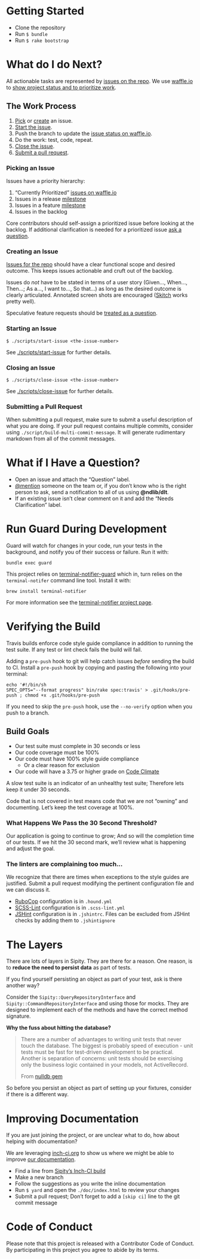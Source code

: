 # Getting Started
* Clone the repository
* Run `$ bundle`
* Run `$ rake bootstrap`

# What do I do Next?
All actionable tasks are represented by [issues on the repo](https://github.com/ndlib/sipity/issues).
We use [waffle.io](https://waffle.io/) to [show project status and to prioritize work](https://waffle.io/ndlib/sipity).

## The Work Process
1. [Pick](#picking-an-issue) or [create](#creating-an-issue) an issue.
2. [Start the issue](#starting-an-issue).
3. Push the branch to update the [issue status on waffle.io](https://waffle.io/ndlib/sipity).
4. Do the work: test, code, repeat.
5. [Close the issue](#closing-an-issue).
6. [Submit a pull request](#submitting-a-pull-request).

### Picking an Issue
Issues have a priority hierarchy:

1. “Currently Prioritized” [issues on waffle.io](https://waffle.io/ndlib/sipity)
2. Issues in a release [milestone](https://github.com/ndlib/sipity/milestones)
3. Issues in a feature [milestone](https://github.com/ndlib/sipity/milestones)
4. Issues in the backlog

Core contributors should self-assign a prioritized issue before looking at the backlog.
If additional clarification is needed for a prioritized issue [ask a question](#what-if-i-have-a-question).

### Creating an Issue
[Issues for the repo](https://github.com/ndlib/sipity/issues) should have a clear functional scope and desired outcome.
This keeps issues actionable and cruft out of the backlog.

Issues do _not_ have to be stated in terms of a user story (Given…, When…, Then…; As a…, I want to…, So that…) as long as the desired outcome is clearly articulated.
Annotated screen shots are encouraged ([Skitch](https://evernote.com/skitch/) works pretty well).

Speculative feature requests should be [treated as a question](#what-if-i-have-a-question).

### Starting an Issue
```console
$ ./scripts/start-issue <the-issue-number>
```

See [./scripts/start-issue](https://github.com/ndlib/sipity/blob/master/scripts/start-issue) for further details.

### Closing an Issue
```console
$ ./scripts/close-issue <the-issue-number>
```

See [./scripts/close-issue](https://github.com/ndlib/sipity/blob/master/scripts/close-issue) for further details.

### Submitting a Pull Request
When submitting a pull request, make sure to submit a useful description of what you are doing.
If your pull request contains multiple commits, consider using `./script/build-multi-commit-message`.
It will generate rudimentary markdown from all of the commit messages.

# What if I Have a Question?
* Open an issue and attach the “Question” label.
* [@mention](https://github.com/blog/821) someone on the team or, if you don’t know who is the right person to ask, send a notification to all of us using **@ndlib/dlt**.
* If an existing issue isn’t clear comment on it and add the “Needs Clarification” label.

# Run Guard During Development
Guard will watch for changes in your code, run your tests in the background, and notify you of their success or failure.
Run it with:
```console
bundle exec guard
```

This project relies on [terminal-notifier-guard](https://rubygems.org/gems/terminal-notifier-guard) which in, turn relies on the `terminal-notifer` command line tool.
Install it with:

```console
brew install terminal-notifier
```
For more information see the [terminal-notifier project page](https://github.com/alloy/terminal-notifier).

# Verifying the Build
Travis builds enforce code style guide compliance in addition to running the test suite.
If any test or lint check fails the build will fail.

Adding a `pre-push` hook to git will help catch issues _before_ sending the build to CI.
Install a `pre-push` hook by copying and pasting the following into your terminal:

```console
echo '#!/bin/sh
SPEC_OPTS="--format progress" bin/rake spec:travis' > .git/hooks/pre-push ; chmod +x .git/hooks/pre-push
```

If you need to skip the `pre-push` hook, use the `--no-verify` option when you push to a branch.

## Build Goals
* Our test suite must complete in 30 seconds or less
* Our code coverage must be 100%
* Our code must have 100% style guide compliance
  - Or a clear reason for exclusion
* Our code will have a 3.75 or higher grade on [Code Climate](https://codeclimate.com/github/ndlib/sipity)

A slow test suite is an indicator of an unhealthy test suite;
Therefore lets keep it under 30 seconds.

Code that is not covered in test means code that we are not “owning” and documenting.
Let’s keep the test coverage at 100%.

### What Happens We Pass the 30 Second Threshold?
Our application is going to continue to grow; And so will the completion time of our tests.
If we hit the 30 second mark, we’ll review what is happening and adjust the goal.

### The linters are complaining too much...
We recognize that there are times when exceptions to the style guides are justified.
Submit a pull request modifying the pertinent configuration file and we can discuss it.
* [RuboCop](https://github.com/bbatsov/rubocop) configuration is in `.hound.yml`
* [SCSS-Lint](https://github.com/causes/scss-lint) configuration is in `.scss-lint.yml`
* [JSHint](https://github.com/jshint/jshint/) configuration is in `.jshintrc`. Files can be excluded from JSHint checks by adding them to `.jshintignore`

# The Layers
There are lots of layers in Sipity.
They are there for a reason.
One reason, is to **reduce the need to persist data** as part of tests.

If you find yourself persisting an object as part of your test, ask is there another way?

Consider the `Sipity::QueryRepositoryInterface` and `Sipity::CommandRepositoryInterface` and using those for mocks.
They are designed to implement each of the methods and have the correct method signature.

**Why the fuss about hitting the database?**

> There are a number of advantages to writing unit tests that never touch the database.
> The biggest is probably speed of execution - unit tests must be fast for test-driven development to be practical.
> Another is separation of concerns: unit tests should be exercising only the business logic contained in your models, not ActiveRecord.
>
> From [nulldb gem](https://github.com/nulldb/nulldb)

So before you persist an object as part of setting up your fixtures, consider if there is a different way.

# Improving Documentation
If you are just joining the project, or are unclear what to do, how about helping with documentation?

We are leveraging [inch-ci.org](http://inch-ci.org) to show us where we might be able to improve [our documentation](http://inch-ci.org/github/ndlib/sipity).

* Find a line from [Sipity’s Inch-CI build](http://inch-ci.org/github/ndlib/sipity)
* Make a new branch
* Follow the suggestions as you write the inline documentation
* Run `$ yard` and open the `./doc/index.html` to review your changes
* Submit a pull request; Don’t forget to add a `[skip ci]` line to the git commit message

# Code of Conduct
Please note that this project is released with a Contributor Code of Conduct.
By participating in this project you agree to abide by its terms.
